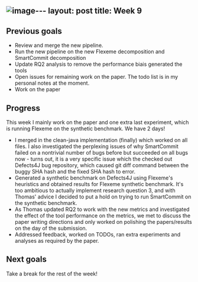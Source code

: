![image](https://github.com/thanhdang2712/thanhdang2712.github.io/assets/97271948/3b73efa4-57db-460d-a4f5-48f9d36623ef)---
layout: post
title: Week 9
---

## Previous goals
- Review and merge the new pipeline.
- Run the new pipeline on the new Flexeme decomposition and SmartCommit decomposition
- Update RQ2 analysis to remove the performance biais generated the tools
- Open issues for remaining work on the paper. The todo list is in my personal notes at the moment.
- Work on the paper
## Progress
This week I mainly work on the paper and one extra last experiment, which is running Flexeme on the synthetic benchmark.
We have 2 days!
- I merged in the clean-java implementation (finally) which worked on all files. I also investigated the perplexing issues of why SmartCommit failed on a nontrivial number of bugs before but succeeded on all bugs now - turns out, it is a very specific issue which the checked out Defects4J bug repository, which caused git diff command between the buggy SHA hash and the fixed SHA hash to error.
- Generated a synthetic benchmark on Defects4J using Flexeme's heuristics and obtained results for Flexeme synthetic benchmark. It's too ambitious to actually implement research question 3, and with Thomas' advice I decided to put a hold on trying to run SmartCommit on the synthetic benchmark.
- As Thomas updated RQ2 to work with the new metrics and investigated the effect of the tool performance on the metrics, we met to discuss the paper writing directions and only worked on polishing the papers/results on the day of the submission. 
- Addressed feedback, worked on TODOs, ran extra experiments and analyses as required by the paper.
## Next goals
Take a break for the rest of the week!

